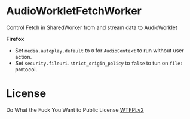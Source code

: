 # AudioWorkletFetchWorker
Control Fetch in SharedWorker from and stream data to AudioWorklet

**Firefox**
- Set `media.autoplay.default` to	`0` for `AudioContext` to run without user action.
- Set `security.fileuri.strict_origin_policy` to `false` to tun on `file:` protocol.

# License
Do What the Fuck You Want to Public License [WTFPLv2](http://www.wtfpl.net/about/)
